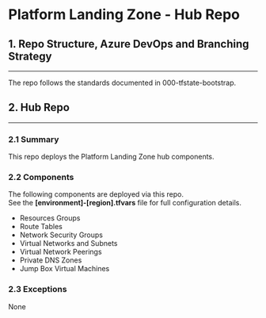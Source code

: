 # Platform Landing Zone - Hub Repo

## 1. Repo Structure, Azure DevOps and Branching Strategy
---

The repo follows the standards documented in 000-tfstate-bootstrap.

## 2. Hub Repo
---

### 2.1 Summary

This repo deploys the Platform Landing Zone hub components.

### 2.2 Components

The following components are deployed via this repo.  
See the **[environment]-[region].tfvars** file for full configuration details.

- Resources Groups
- Route Tables
- Network Security Groups
- Virtual Networks and Subnets
- Virtual Network Peerings
- Private DNS Zones
- Jump Box Virtual Machines

### 2.3 Exceptions

None
